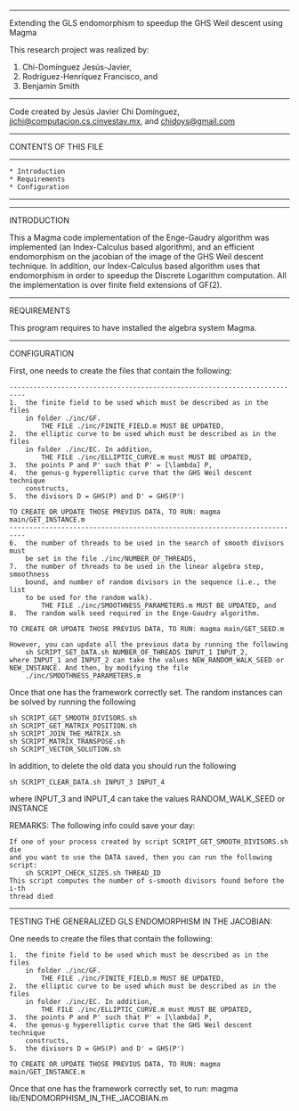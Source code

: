 -------------------------------------------------------------------------------

Extending the GLS endomorphism to speedup the GHS Weil descent using Magma


This research project was realized by:

1. Chi-Domínguez Jesús-Javier,
2. Rodríguez-Henríquez Francisco, and 
3. Benjamin Smith

-------------------------------------------------------------------------------

Code created by Jesús Javier Chi Domínguez, <jjchi@computacion.cs.cinvestav.mx>,
											and <chidoys@gmail.com>

-------------------------------------------------------------------------------


CONTENTS OF THIS FILE

---------------------

	* Introduction
	* Requirements
	* Configuration
 
---------------------


-------------------------------------------------------------------------------

INTRODUCTION

This a Magma code implementation of the Enge-Gaudry algorithm was implemented 
(an Index-Calculus based algorithm), and an efficient endomorphism on the 
jacobian of the image of the GHS Weil descent technique. In addition, our 
Index-Calculus based algorithm uses that endomorphism in order to speedup the 
Discrete Logarithm computation. All the implementation is over finite field 
extensions of GF(2). 



-------------------------------------------------------------------------------

REQUIREMENTS

This program requires to have installed the algebra system Magma.



-------------------------------------------------------------------------------

CONFIGURATION


First, one needs to create the files that contain the following:

	--------------------------------------------------------------------------
	1.	the finite field to be used which must be described as in the files 
		in folder ./inc/GF.
			THE FILE ./inc/FINITE_FIELD.m MUST BE UPDATED,
	2.	the elliptic curve to be used which must be described as in the files 
		in folder ./inc/EC. In addition, 
			THE FILE ./inc/ELLIPTIC_CURVE.m must MUST BE UPDATED,
	3.	the points P and P' such that P' = [\lambda] P,
	4.	the genus-g hyperelliptic curve that the GHS Weil descent technique 
		constructs,
	5.	the divisors D = GHS(P) and D' = GHS(P')

	TO CREATE OR UPDATE THOSE PREVIUS DATA, TO RUN: magma main/GET_INSTANCE.m
	--------------------------------------------------------------------------
	6.	the number of threads to be used in the search of smooth divisors must 
		be set in the file ./inc/NUMBER_OF_THREADS,
	7.	the number of threads to be used in the linear algebra step, smoothness 
		bound, and number of random divisors in the sequence (i.e., the list 
		to be used for the random walk).
			THE FILE ./inc/SMOOTHNESS_PARAMETERS.m MUST BE UPDATED, and
	8.	The random walk seed required in the Enge-Gaudry algorithm.
	
	TO CREATE OR UPDATE THOSE PREVIUS DATA, TO RUN:	magma main/GET_SEED.m

	However, you can update all the previous data by running the following
		sh SCRIPT_SET_DATA.sh NUMBER_OF_THREADS INPUT_1 INPUT_2,
	where INPUT_1 and INPUT_2 can take the values NEW_RANDOM_WALK_SEED or 
	NEW_INSTANCE. And then, by modifying the file 
		./inc/SMOOTHNESS_PARAMETERS.m
	
Once that one has the framework correctly set. The random instances can be solved 
by running the following
	
	sh SCRIPT_GET_SMOOTH_DIVISORS.sh
	sh SCRIPT_GET_MATRIX_POSITION.sh
	sh SCRIPT_JOIN_THE_MATRIX.sh
	sh SCRIPT_MATRIX_TRANSPOSE.sh
	sh SCRIPT_VECTOR_SOLUTION.sh
		
In addition, to delete the old data you should run the following

	sh SCRIPT_CLEAR_DATA.sh INPUT_3 INPUT_4
		
where INPUT_3 and INPUT_4 can take the values RANDOM_WALK_SEED or INSTANCE


REMARKS: The following info could save your day:
	
	If one of your process created by script SCRIPT_GET_SMOOTH_DIVISORS.sh die
	and you want to use the DATA saved, then you can run the following script:
		sh SCRIPT_CHECK_SIZES.sh THREAD_ID
	This script computes the number of s-smooth divisors found before the i-th
	thread died



-----------------------------------------------------------------------------

TESTING THE GENERALIZED GLS ENDOMORPHISM IN THE JACOBIAN:


One needs to create the files that contain the following:	

	1.	the finite field to be used which must be described as in the files 
		in folder ./inc/GF.
			THE FILE ./inc/FINITE_FIELD.m MUST BE UPDATED,
	2.	the elliptic curve to be used which must be described as in the files 
		in folder ./inc/EC. In addition, 
			THE FILE ./inc/ELLIPTIC_CURVE.m must MUST BE UPDATED,
	3.	the points P and P' such that P' = [\lambda] P,
	4.	the genus-g hyperelliptic curve that the GHS Weil descent technique 
		constructs,
	5.	the divisors D = GHS(P) and D' = GHS(P')

	TO CREATE OR UPDATE THOSE PREVIUS DATA, TO RUN: magma main/GET_INSTANCE.m
	
Once that one has the framework correctly set, to run:
	magma lib/ENDOMORPHISM_IN_THE_JACOBIAN.m
	
